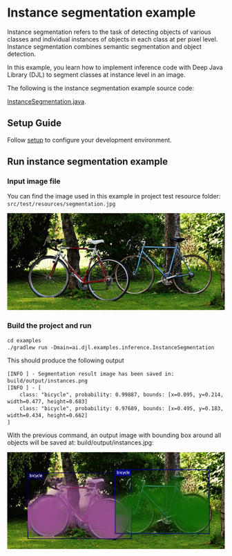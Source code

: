 # Instance segmentation example

Instance segmentation refers to the task of detecting objects of various classes and individual instances of objects in each class at per pixel level. Instance segmentation combines semantic segmentation and object detection.

In this example, you learn how to implement inference code with Deep Java Library (DJL) to segment classes at instance level in an image.

The following is the instance segmentation example source code:

[InstanceSegmentation.java](../src/main/java/ai/djl/examples/inference/InstanceSegmentation.java).


## Setup Guide

Follow [setup](../../docs/development/setup.md) to configure your development environment.

## Run instance segmentation example

### Input image file
You can find the image used in this example in project test resource folder: `src/test/resources/segmentation.jpg`

![segmentation](../src/test/resources/segmentation.jpg)

### Build the project and run

```
cd examples
./gradlew run -Dmain=ai.djl.examples.inference.InstanceSegmentation
```

This should produce the following output

```text
[INFO ] - Segmentation result image has been saved in: build/output/instances.png
[INFO ] - [
	class: "bicycle", probability: 0.99887, bounds: [x=0.095, y=0.214, width=0.477, height=0.683]
	class: "bicycle", probability: 0.97689, bounds: [x=0.495, y=0.183, width=0.434, height=0.662]
]
```


With the previous command, an output image with bounding box around all objects will be saved at: build/output/instances.jpg:

![detected-instances](img/detected_instances.png)
